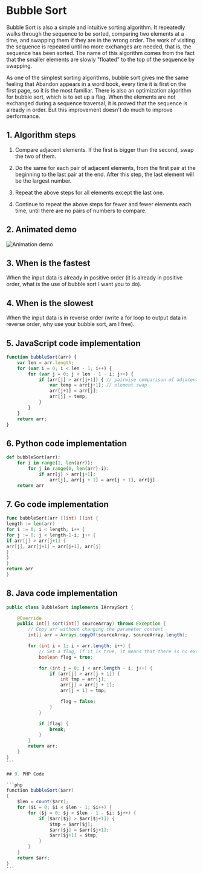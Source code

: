 # Bubble Sort

Bubble Sort is also a simple and intuitive sorting algorithm. It repeatedly walks through the sequence to be sorted, comparing two elements at a time, and swapping them if they are in the wrong order. The work of visiting the sequence is repeated until no more exchanges are needed, that is, the sequence has been sorted. The name of this algorithm comes from the fact that the smaller elements are slowly "floated" to the top of the sequence by swapping.

As one of the simplest sorting algorithms, bubble sort gives me the same feeling that Abandon appears in a word book, every time it is first on the first page, so it is the most familiar. There is also an optimization algorithm for bubble sort, which is to set up a flag. When the elements are not exchanged during a sequence traversal, it is proved that the sequence is already in order. But this improvement doesn't do much to improve performance.


## 1. Algorithm steps

1. Compare adjacent elements. If the first is bigger than the second, swap the two of them.

2. Do the same for each pair of adjacent elements, from the first pair at the beginning to the last pair at the end. After this step, the last element will be the largest number.

3. Repeat the above steps for all elements except the last one.

4. Continue to repeat the above steps for fewer and fewer elements each time, until there are no pairs of numbers to compare.


## 2. Animated demo

![Animation demo](res/bubbleSort.gif)


## 3. When is the fastest

When the input data is already in positive order (it is already in positive order, what is the use of bubble sort I want you to do).


## 4. When is the slowest

When the input data is in reverse order (write a for loop to output data in reverse order, why use your bubble sort, am I free).


## 5. JavaScript code implementation

````js
function bubbleSort(arr) {
    var len = arr.length;
    for (var i = 0; i < len - 1; i++) {
        for (var j = 0; j < len - 1 - i; j++) {
            if (arr[j] > arr[j+1]) { // pairwise comparison of adjacent elements
                var temp = arr[j+1]; // element swap
                arr[j+1] = arr[j];
                arr[j] = temp;
            }
        }
    }
    return arr;
}
````



## 6. Python code implementation

````python
def bubbleSort(arr):
    for i in range(1, len(arr)):
        for j in range(0, len(arr)-i):
            if arr[j] > arr[j+1]:
                arr[j], arr[j + 1] = arr[j + 1], arr[j]
    return arr
````

## 7. Go code implementation

````go
func bubbleSort(arr []int) []int {
length := len(arr)
for i := 0; i < length; i++ {
for j := 0; j < length-1-i; j++ {
if arr[j] > arr[j+1] {
arr[j], arr[j+1] = arr[j+1], arr[j]
}
}
}
return arr
}
````

## 8. Java code implementation

````java
public class BubbleSort implements IArraySort {

    @Override
    public int[] sort(int[] sourceArray) throws Exception {
        // Copy arr without changing the parameter content
        int[] arr = Arrays.copyOf(sourceArray, sourceArray.length);

        for (int i = 1; i < arr.length; i++) {
            // Set a flag, if it is true, it means that there is no exchange in this loop, that is, the sequence to be sorted is already in order, and the sorting has been completed.
            boolean flag = true;

            for (int j = 0; j < arr.length - i; j++) {
                if (arr[j] > arr[j + 1]) {
                    int tmp = arr[j];
                    arr[j] = arr[j + 1];
                    arr[j + 1] = tmp;

                    flag = false;
                }
            }

            if (flag) {
                break;
            }
        }
        return arr;
    }
}
```

## 9. PHP Code

```php
function bubbleSort($arr)
{
    $len = count($arr);
    for ($i = 0; $i < $len - 1; $i++) {
        for ($j = 0; $j < $len - 1 - $i; $j++) {
            if ($arr[$j] > $arr[$j+1]) {
                $tmp = $arr[$j];
                $arr[$j] = $arr[$j+1];
                $arr[$j+1] = $tmp;
            }
        }
    }
    return $arr;
}
```
